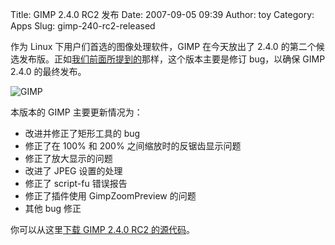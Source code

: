 Title: GIMP 2.4.0 RC2 发布
Date: 2007-09-05 09:39
Author: toy
Category: Apps
Slug: gimp-240-rc2-released

作为 Linux 下用户们首选的图像处理软件，GIMP 在今天放出了 2.4.0
的第二个候选发布版。正如[我们前面所提到的](http://linuxtoy.org/archives/gimp-240-rc1-released.html)那样，这个版本主要是修订
bug，以确保 GIMP 2.4.0 的最终发布。

![GIMP](http://i.linuxtoy.org/i/logo/gimp.png)

本版本的 GIMP 主要更新情况为：

-   改进并修正了矩形工具的 bug
-   修正了在 100% 和 200% 之间缩放时的反锯齿显示问题
-   修正了放大显示的问题
-   改进了 JPEG 设置的处理
-   修正了 script-fu 错误报告
-   修正了插件使用 GimpZoomPreview 的问题
-   其他 bug 修正

你可以从这里[下载 GIMP 2.4.0 RC2
的源代码](ftp://ftp.gimp.org/pub/gimp/v2.4/testing/)。
